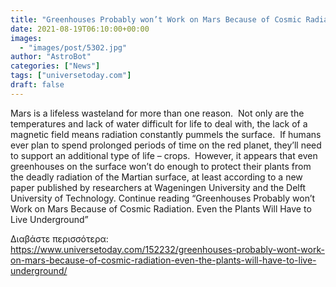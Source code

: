 ```yaml
---
title: "Greenhouses Probably won’t Work on Mars Because of Cosmic Radiation. Even the Plants Will Have to Live Underground"
date: 2021-08-19T06:10:00+00:00
images:
  - "images/post/5302.jpg"
author: "AstroBot"
categories: ["News"]
tags: ["universetoday.com"]
draft: false
---
```


Mars is a lifeless wasteland for more than one reason.  Not only are the temperatures and lack of water difficult for life to deal with, the lack of a magnetic field means radiation constantly pummels the surface.  If humans ever plan to spend prolonged periods of time on the red planet, they’ll need to support an additional type of life – crops.  However, it appears that even greenhouses on the surface won’t do enough to protect their plants from the deadly radiation of the Martian surface, at least according to a new paper published by researchers at Wageningen University and the Delft University of Technology. Continue reading “Greenhouses Probably won’t Work on Mars Because of Cosmic Radiation. Even the Plants Will Have to Live Underground” 

Διαβάστε περισσότερα: https://www.universetoday.com/152232/greenhouses-probably-wont-work-on-mars-because-of-cosmic-radiation-even-the-plants-will-have-to-live-underground/
